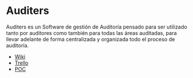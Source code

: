 # Auditers

Auditers es un Software de gestión de Auditoría pensado para ser utilizado tanto por auditores como también para todas las áreas auditadas, para llevar adelante de forma centralizada y organizada todo el proceso de auditoría.

* [Wiki](https://github.com/eschafir/tip-audites-dom/wiki)
* [Trello](https://trello.com/b/DpnhgKCe/tip-audites)
* [POC](https://github.com/eschafir/tip-auditers-dom/blob/master/Prueba%20de%20Concepto.docx)
